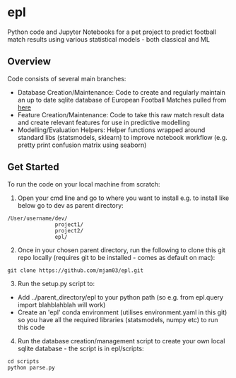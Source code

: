 # epl
Python code and Jupyter Notebooks for a pet project to predict football match results using various statistical models - both classical and ML

## Overview
Code consists of several main branches:
 - Database Creation/Maintenance: Code to create and regularly maintain an up to date sqlite database of European Football Matches pulled from [here](https://www.football-data.co.uk/)
 - Feature Creation/Maintenance: Code to take this raw match result data and create relevant features for use in predictive modelling
 - Modelling/Evaluation Helpers: Helper functions wrapped around standard libs (statsmodels, sklearn) to improve notebook workflow (e.g. pretty print confusion matrix using seaborn)

## Get Started
To run the code on your local machine from scratch:
1. Open your cmd line and go to where you want to install e.g. to install like below go to dev as parent directory:
```
/User/username/dev/
               project1/
               project2/
               epl/
```
2. Once in your chosen parent directory, run the following to clone this git repo locally (requires git to be installed - comes as default on mac):
```
git clone https://github.com/mjam03/epl.git
```
3. Run the setup.py script to:
 - Add ../parent_directory/epl to your python path (so e.g. from epl.query import blahblahblah will work)
 - Create an 'epl' conda environment (utilises environment.yaml in this git) so you have all the required libraries (statsmodels, numpy etc) to run this code
4. Run the database creation/management script to create your own local sqlite database - the script is in epl/scripts:
```
cd scripts
python parse.py
```
